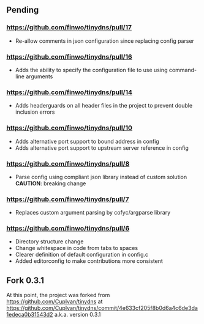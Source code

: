 ## Pending

### https://github.com/finwo/tinydns/pull/17

- Re-allow comments in json configuration since replacing config parser

### https://github.com/finwo/tinydns/pull/16

- Adds the ability to specify the configuration file to use using command-line arguments

### https://github.com/finwo/tinydns/pull/14

- Adds headerguards on all header files in the project to prevent double inclusion errors

### https://github.com/finwo/tinydns/pull/10

- Adds alternative port support to bound address in config
- Adds alternative port support to upstream server reference in config

### https://github.com/finwo/tinydns/pull/8

- Parse config using compliant json library instead of custom solution
    **CAUTION**: breaking change

### https://github.com/finwo/tinydns/pull/7

- Replaces custom argument parsing by cofyc/argparse library

### https://github.com/finwo/tinydns/pull/6

- Directory structure change
- Change whitespace in code from tabs to spaces
- Clearer definition of default configuration in config.c
- Added editorconfig to make contributions more consistent

## Fork 0.3.1

At this point, the project was forked from https://github.com/CupIvan/tinydns at
https://github.com/CupIvan/tinydns/commit/4e633cf205f8b0d6a4c6de3da1edeca0b31543d2
a.k.a. version 0.3.1

